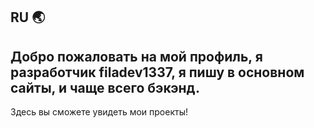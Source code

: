<!-- Hi there 👋

<!--
**filadev1337/filadev1337** is a ✨ _special_ ✨ repository because its `README.md` (this file) appears on your GitHub profile.

Here are some ideas to get you started:

- 🔭 I’m currently working on ...
- 🌱 I’m currently learning ...
- 👯 I’m looking to collaborate on ...
- 🤔 I’m looking for help with ...
- 💬 Ask me about ...
- 📫 How to reach me: ...
- 😄 Pronouns: ...
- ⚡ Fun fact: ...
-->

## RU 🌏
## Добро пожаловать на мой профиль, я разработчик filadev1337, я пишу в основном сайты, и чаще всего бэкэнд.
Здесь вы сможете увидеть мои проекты!
